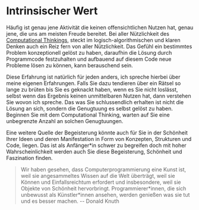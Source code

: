 # Intrinsischer Wert

Häufig ist genau jene Aktivität die keinen offensichtlichen Nutzen hat, genau jene, die uns am meisten Freude bereitet.
Bei aller Nützlichkeit des [Computational Thinkings](sec-what-is-ct), steckt im logisch-algorithmischen und klaren Denken auch ein Reiz fern von aller Nützlichkeit.
Das Gefühl ein bestimmtes Problem konzeptionell gelöst zu haben, daraufhin die Lösung durch Programmcode festzuhalten und aufbauend auf diesem Code neue Probleme lösen zu können, kann berauschend sein.

Diese Erfahrung ist natürlich für jeden anders, ich spreche hierbei über meine eigenen Erfahrungen.
Falls Sie dazu tendieren über ein Rätsel so lange zu brüten bis Sie es geknackt haben,
wenn es Sie nicht loslässt, selbst wenn das Ergebnis keinen unmittelbaren Nutzen hat, dann verstehen Sie wovon ich spreche.
Das was Sie schlussendlich erhalten ist nicht die Lösung an sich, sondern die Genugtuung es selbst gelöst zu haben.
Beginnen Sie mit dem Computational Thinking, warten auf Sie eine unbegrenzte Anzahl an solchen Genugtuungen.

Eine weitere Quelle der Begeisterung könnte auch für Sie in der Schönheit Ihrer Ideen und deren Manifestation in Form von Konzepten, Strukturen und Code, liegen.
Das ist als Anfänger\*in schwer zu begreifen doch mit hoher Wahrscheinlichkeit werden auch Sie diese Begeisterung, Schönheit und Faszination finden.

>Wir haben gesehen, dass Computerprogrammierung eine Kunst ist, weil sie angesammeltes Wissen auf die Welt überträgt, weil sie Können und Einfallsreichtum erfordert und insbesondere, weil sie Objekte von Schönheit hervorbringt. Programmierer\*innen, die sich unbewusst als Künstler\*innen ansehen, werden genießen was sie tut und es besser machen. -- Donald Knuth